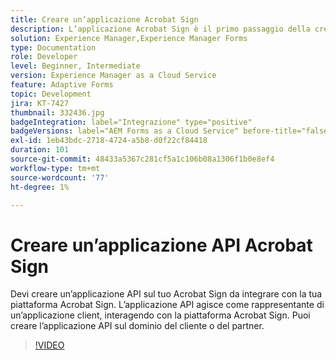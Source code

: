 ```yaml
---
title: Creare un’applicazione Acrobat Sign
description: L’applicazione Acrobat Sign è il primo passaggio della creazione dell’integrazione tra AEM Forms e Acrobat Sign.
solution: Experience Manager,Experience Manager Forms
type: Documentation
role: Developer
level: Beginner, Intermediate
version: Experience Manager as a Cloud Service
feature: Adaptive Forms
topic: Development
jira: KT-7427
thumbnail: 332436.jpg
badgeIntegration: label="Integrazione" type="positive"
badgeVersions: label="AEM Forms as a Cloud Service" before-title="false"
exl-id: 1eb43bdc-2718-4724-a5b8-d0f22cf84418
duration: 101
source-git-commit: 48433a5367c281cf5a1c106b08a1306f1b0e8ef4
workflow-type: tm+mt
source-wordcount: '77'
ht-degree: 1%

---
```


# Creare un’applicazione API Acrobat Sign

Devi creare un’applicazione API sul tuo Acrobat Sign da integrare con la tua piattaforma Acrobat Sign. L’applicazione API agisce come rappresentante di un’applicazione client, interagendo con la piattaforma Acrobat Sign. Puoi creare l’applicazione API sul dominio del cliente o del partner.

>[!VIDEO](https://video.tv.adobe.com/v/332436?quality=12&learn=on)
